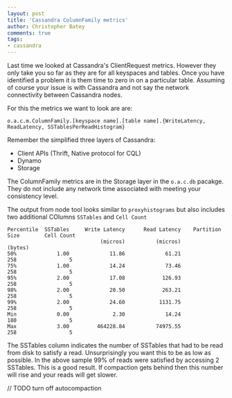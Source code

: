 ```yaml
---
layout: post
title: 'Cassandra ColumnFamily metrics'
author: Christopher Batey
comments: true
tags:
- cassandra
---
```

Last time we looked at Cassandra's ClientRequest metrics. However they only take you so far as they are for all keyspaces and tables. Once you have identified a problem 
it is them time to zero in on a particular table. Assuming of course your issue is with Cassandra and not say the network connectivity between Cassandra nodes.

For this the metrics we want to look are are:

```
o.a.c.m.ColumnFamily.[keyspace name].[table name].{WriteLatency, ReadLatency, SSTablesPerReadHistogram}
```

Remember the simplified three layers of Cassandra:

* Client APIs (Thrift, Native protocol for CQL)
* Dynamo 
* Storage

The ColumnFamily metrics are in the Storage layer in the `o.a.c.db` pacakge. They do not include any network time associated with meeting your consistency level.

The output from node tool looks similar to `proxyhistograms` but also includes two additional COlumns `SSTables` and `Cell Count`

```
Percentile  SSTables     Write Latency      Read Latency    Partition Size        Cell Count
                              (micros)          (micros)           (bytes)                  
50%             1.00             11.86             61.21               258                 5
75%             1.00             14.24             73.46               258                 5
95%             2.00             17.08            126.93               258                 5
98%             2.00             20.50            263.21               258                 5
99%             2.00             24.60           1131.75               258                 5
Min             0.00              2.30             14.24               180                 5
Max             3.00         464228.84          74975.55               258                 5
```

The SSTables column indicates the number of SSTables that had to be read from
disk to satisfy a read. Unsurprisingly you want this to be as low as possible.
In the above sample 99% of reads were satisfied by accessing 2 SSTables. This is
a good result. If compaction gets behind then this number will rise and your
reads will get slower.

// TODO turn off autocompaction 


